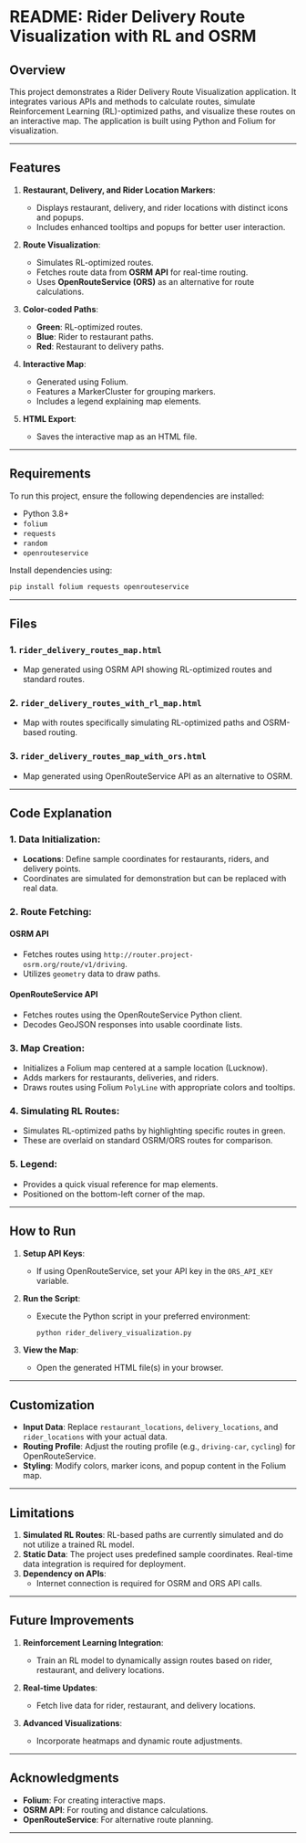 # README: Rider Delivery Route Visualization with RL and OSRM

## Overview
This project demonstrates a Rider Delivery Route Visualization application. It integrates various APIs and methods to calculate routes, simulate Reinforcement Learning (RL)-optimized paths, and visualize these routes on an interactive map. The application is built using Python and Folium for visualization.

---

## Features
1. **Restaurant, Delivery, and Rider Location Markers**:
   - Displays restaurant, delivery, and rider locations with distinct icons and popups.
   - Includes enhanced tooltips and popups for better user interaction.

2. **Route Visualization**:
   - Simulates RL-optimized routes.
   - Fetches route data from **OSRM API** for real-time routing.
   - Uses **OpenRouteService (ORS)** as an alternative for route calculations.
   
3. **Color-coded Paths**:
   - **Green**: RL-optimized routes.
   - **Blue**: Rider to restaurant paths.
   - **Red**: Restaurant to delivery paths.

4. **Interactive Map**:
   - Generated using Folium.
   - Features a MarkerCluster for grouping markers.
   - Includes a legend explaining map elements.

5. **HTML Export**:
   - Saves the interactive map as an HTML file.

---

## Requirements
To run this project, ensure the following dependencies are installed:

- Python 3.8+
- `folium`
- `requests`
- `random`
- `openrouteservice`

Install dependencies using:
```bash
pip install folium requests openrouteservice
```

---

## Files

### 1. **`rider_delivery_routes_map.html`**
   - Map generated using OSRM API showing RL-optimized routes and standard routes.

### 2. **`rider_delivery_routes_with_rl_map.html`**
   - Map with routes specifically simulating RL-optimized paths and OSRM-based routing.

### 3. **`rider_delivery_routes_map_with_ors.html`**
   - Map generated using OpenRouteService API as an alternative to OSRM.

---

## Code Explanation

### 1. **Data Initialization**:
   - **Locations**: Define sample coordinates for restaurants, riders, and delivery points.
   - Coordinates are simulated for demonstration but can be replaced with real data.

### 2. **Route Fetching**:
#### **OSRM API**
   - Fetches routes using `http://router.project-osrm.org/route/v1/driving`.
   - Utilizes `geometry` data to draw paths.

#### **OpenRouteService API**
   - Fetches routes using the OpenRouteService Python client.
   - Decodes GeoJSON responses into usable coordinate lists.

### 3. **Map Creation**:
   - Initializes a Folium map centered at a sample location (Lucknow).
   - Adds markers for restaurants, deliveries, and riders.
   - Draws routes using Folium `PolyLine` with appropriate colors and tooltips.

### 4. **Simulating RL Routes**:
   - Simulates RL-optimized paths by highlighting specific routes in green.
   - These are overlaid on standard OSRM/ORS routes for comparison.

### 5. **Legend**:
   - Provides a quick visual reference for map elements.
   - Positioned on the bottom-left corner of the map.

---

## How to Run
1. **Setup API Keys**:
   - If using OpenRouteService, set your API key in the `ORS_API_KEY` variable.

2. **Run the Script**:
   - Execute the Python script in your preferred environment:
     ```bash
     python rider_delivery_visualization.py
     ```

3. **View the Map**:
   - Open the generated HTML file(s) in your browser.

---

## Customization
- **Input Data**: Replace `restaurant_locations`, `delivery_locations`, and `rider_locations` with your actual data.
- **Routing Profile**: Adjust the routing profile (e.g., `driving-car`, `cycling`) for OpenRouteService.
- **Styling**: Modify colors, marker icons, and popup content in the Folium map.

---

## Limitations
1. **Simulated RL Routes**: RL-based paths are currently simulated and do not utilize a trained RL model.
2. **Static Data**: The project uses predefined sample coordinates. Real-time data integration is required for deployment.
3. **Dependency on APIs**:
   - Internet connection is required for OSRM and ORS API calls.

---

## Future Improvements
1. **Reinforcement Learning Integration**:
   - Train an RL model to dynamically assign routes based on rider, restaurant, and delivery locations.

2. **Real-time Updates**:
   - Fetch live data for rider, restaurant, and delivery locations.

3. **Advanced Visualizations**:
   - Incorporate heatmaps and dynamic route adjustments.

---

## Acknowledgments
- **Folium**: For creating interactive maps.
- **OSRM API**: For routing and distance calculations.
- **OpenRouteService**: For alternative route planning.

---



